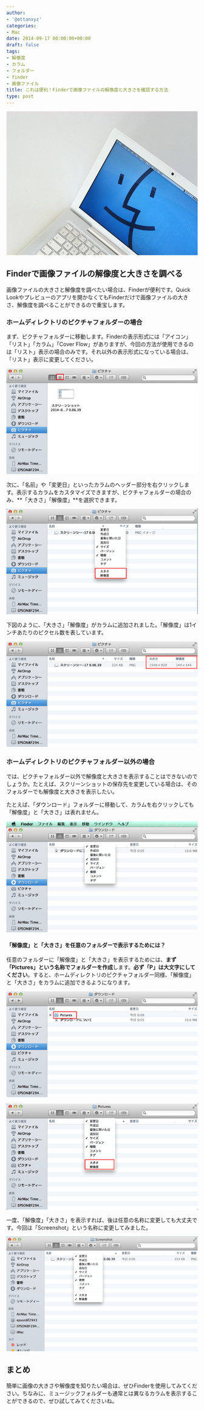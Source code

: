 ```yaml
---
author:
- '@ottanxyz'
categories:
- Mac
date: 2014-09-17 00:00:00+00:00
draft: false
tags:
- 解像度
- カラム
- フォルダー
- finder
- 画像ファイル
title: これは便利！Finderで画像ファイルの解像度と大きさを確認する方法
type: post
---
```


![](140917-5419443b551f6.jpg)






## Finderで画像ファイルの解像度と大きさを調べる





画像ファイルの大きさと解像度を調べたい場合は、Finderが便利です。Quick Lookやプレビューのアプリを開かなくてもFinderだけで画像ファイルの大きさ、解像度を調べることができるので重宝します。





### ホームディレクトリのピクチャフォルダーの場合





まず、ピクチャフォルダーに移動します。Finderの表示形式には「アイコン」「リスト」「カラム」「Cover Flow」がありますが、今回の方法が使用できるのは「リスト」表示の場合のみです。それ以外の表示形式になっている場合は、「リスト」表示に変更してください。





![](140916-541855e58b2f0.png)






次に、「名前」や「変更日」といったカラムのヘッダー部分を右クリックします。表示するカラムをカスタマイズできますが、ピクチャフォルダーの場合のみ、**「大きさ」「解像度」**を選択できます。





![](140916-541855e927d4b.png)






下図のように、「大きさ」「解像度」がカラムに追加されました。「解像度」は1インチあたりのピクセル数を表しています。





![](140916-541855eaad22f.png)






### ホームディレクトリのピクチャフォルダー以外の場合





では、ピクチャフォルダー以外で解像度と大きさを表示することはできないのでしょうか。たとえば、スクリーンショットの保存先を変更している場合は、そのフォルダーでも解像度と大きさを表示したい。





たとえば、「ダウンロード」フォルダーに移動して、カラムを右クリックしても「解像度」と「大きさ」は表れません。





![](140916-541855ec40fc3.png)






#### 「解像度」と「大きさ」を任意のフォルダーで表示するためには？





任意のフォルダーに「解像度」と「大きさ」を表示するためには、**まず「Pictures」という名称でフォルダーを作成**します。**必ず「P」は大文字にしてください**。すると、ホームディレクトリのピクチャフォルダー同様、「解像度」と「大きさ」をカラムに追加できるようになります。





![](140916-541855edf23ca.png)






![](140916-541855ef7b1a4.png)






一度、「解像度」「大きさ」を表示すれば、後は任意の名称に変更しても大丈夫です。今回は「Screenshot」という名称に変更してみました。





![](140916-541855f11aea8.png)






## まとめ





簡単に画像の大きさや解像度を知りたい場合は、ぜひFinderを使用してみてください。ちなみに、ミュージックフォルダーも通常とは異なるカラムを表示することができるので、ぜひ試してみてくださいね。